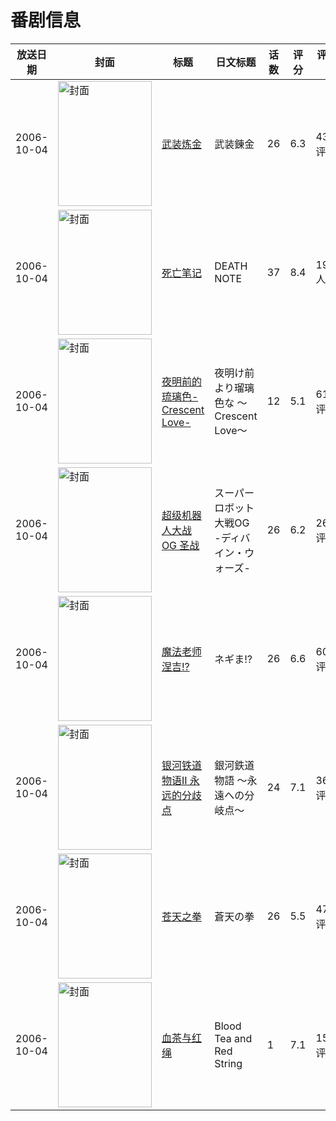 # 番剧信息

|放送日期|封面|标题|日文标题|话数|评分|评分人数|
|---|---|---|---|---|---|---|
|2006-10-04|<img src="https://lain.bgm.tv/pic/cover/c/e7/02/1274_AEUe7.jpg" alt="封面" style="width:150px;height:200px;object-fit:cover;">|[武装炼金](https://bangumi.tv/subject/1274)|武装錬金|26|6.3|434人评分|
|2006-10-04|<img src="https://lain.bgm.tv/pic/cover/c/4a/be/1773_rldoC.jpg" alt="封面" style="width:150px;height:200px;object-fit:cover;">|[死亡笔记](https://bangumi.tv/subject/1773)|DEATH NOTE|37|8.4|19217人评分|
|2006-10-04|<img src="https://lain.bgm.tv/pic/cover/c/a1/1f/2319_9DfDk.jpg" alt="封面" style="width:150px;height:200px;object-fit:cover;">|[夜明前的琉璃色-Crescent Love-](https://bangumi.tv/subject/2319)|夜明け前より瑠璃色な ～Crescent Love～|12|5.1|614人评分|
|2006-10-04|<img src="https://lain.bgm.tv/pic/cover/c/c8/19/3283_Z56d3.jpg" alt="封面" style="width:150px;height:200px;object-fit:cover;">|[超级机器人大战OG 圣战](https://bangumi.tv/subject/3283)|スーパーロボット大戦OG -ディバイン・ウォーズ-|26|6.2|261人评分|
|2006-10-04|<img src="https://lain.bgm.tv/pic/cover/c/9d/00/8219_p5505.jpg" alt="封面" style="width:150px;height:200px;object-fit:cover;">|[魔法老师涅吉!?](https://bangumi.tv/subject/8219)|ネギま!?|26|6.6|606人评分|
|2006-10-04|<img src="https://lain.bgm.tv/pic/cover/c/bb/4b/12785_2cCX3.jpg" alt="封面" style="width:150px;height:200px;object-fit:cover;">|[银河铁道物语II 永远的分歧点](https://bangumi.tv/subject/12785)|銀河鉄道物語 ～永遠への分岐点～|24|7.1|36人评分|
|2006-10-04|<img src="https://lain.bgm.tv/pic/cover/c/2a/51/58984_yezkG.jpg" alt="封面" style="width:150px;height:200px;object-fit:cover;">|[苍天之拳](https://bangumi.tv/subject/58984)|蒼天の拳|26|5.5|47人评分|
|2006-10-04|<img src="https://lain.bgm.tv/pic/cover/c/02/e2/147828_DFMF2.jpg" alt="封面" style="width:150px;height:200px;object-fit:cover;">|[血茶与红绳](https://bangumi.tv/subject/147828)|Blood Tea and Red String|1|7.1|15人评分|
